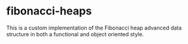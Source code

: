 # fibonacci-heaps
This is a custom implementation of the Fibonacci heap advanced data structure in both a functional and object oriented style.
